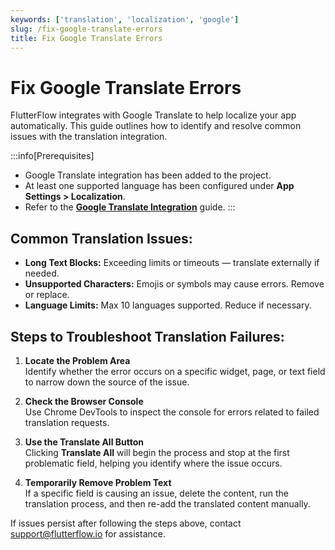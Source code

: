 ```yaml
---
keywords: ['translation', 'localization', 'google']
slug: /fix-google-translate-errors
title: Fix Google Translate Errors
---
```


# Fix Google Translate Errors

FlutterFlow integrates with Google Translate to help localize your app automatically. This guide outlines how to identify and resolve common issues with the translation integration.

:::info[Prerequisites]
- Google Translate integration has been added to the project.
- At least one supported language has been configured under **App Settings > Localization**.
- Refer to the **[Google Translate Integration](/concepts/localization/#add-multi-language-support)** guide.
:::

## Common Translation Issues:

   - **Long Text Blocks:** Exceeding limits or timeouts — translate externally if needed.  
   - **Unsupported Characters:** Emojis or symbols may cause errors. Remove or replace.  
   - **Language Limits:** Max 10 languages supported. Reduce if necessary.  

## Steps to Troubleshoot Translation Failures:

1. **Locate the Problem Area**  
   Identify whether the error occurs on a specific widget, page, or text field to narrow down the source of the issue.

2. **Check the Browser Console**  
   Use Chrome DevTools to inspect the console for errors related to failed translation requests.

3. **Use the Translate All Button**  
   Clicking **Translate All** will begin the process and stop at the first problematic field, helping you identify where the issue occurs.

4. **Temporarily Remove Problem Text**  
   If a specific field is causing an issue, delete the content, run the translation process, and then re-add the translated content manually.


If issues persist after following the steps above, contact [support@flutterflow.io](mailto:support@flutterflow.io) for assistance.



